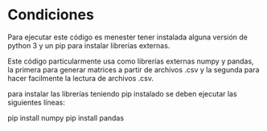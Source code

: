 # Condiciones

Para ejecutar este código es menester tener instalada alguna versión de python 3 y un pip para instalar librerías externas.

Este código particularmente usa como librerías externas numpy y pandas, la primera para generar matrices a partir de archivos .csv y la segunda para hacer facilmente la lectura de archivos .csv.

para instalar las librerías teniendo pip instalado se deben ejecutar las siguientes líneas:

pip install numpy
pip install pandas
